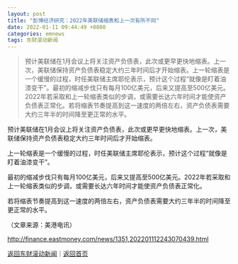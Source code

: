 ```yaml
---
layout: post
title: "彭博经济研究：2022年美联储缩表和上一次有所不同"
date: 2022-01-11 09:44:49 +0800
categories: emnews
tags: 东财滚动新闻
---
```

> 预计美联储在1月会议上将关注资产负债表，此次或更早更快地缩表。上一次，美联储保持资产负债表稳定大约三年时间后才开始缩表。上一轮缩表是一个缓慢的过程，时任美联储主席耶伦表示，预计这个过程“就像是盯着油漆变干”。最初的缩减步伐只有每月100亿美元，后来又提高至500亿美元。2022年若采取和上一轮缩表类似的步调，或需要长达六年时间才能使资产负债表正常化。若将缩表节奏提高到这一速度的两倍左右，资产负债表需要大约三年半的时间降至更正常的水平。

<p>预计美联储在1月会议上将关注资产负债表，此次或更早更快地缩表。上一次，美联储保持资产负债表稳定大约三年时间后才开始缩表。</p>
 <p>上一轮缩表是一个缓慢的过程，时任美联储主席耶伦表示，预计这个过程“就像是盯着油漆变干”。</p>
 <p>最初的缩减步伐只有每月100亿美元，后来又提高至500亿美元。2022年若采取和上一轮缩表类似的步调，或需要长达六年时间才能使资产负债表正常化。</p>
 <p>若将缩表节奏提高到这一速度的两倍左右，资产负债表需要大约三年半的时间降至更正常的水平。</p><p class="em_media">（文章来源：美港电讯）</p>

<http://finance.eastmoney.com/news/1351,202201112243070439.html>

[返回东财滚动新闻](//finews.withounder.com/emnews/)｜[返回首页](//finews.withounder.com/)